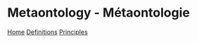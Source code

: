 # Metaontology - Métaontologie

[Home](index.html)
[Definitions](definitions.md)
[Principles](principles.md)
